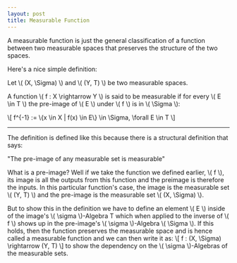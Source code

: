 ```yaml
---
layout: post
title: Measurable Function
---
```


A measurable function is just the general classification of a function between two measurable spaces that preserves the structure of the two spaces. 

Here's a nice simple definition:

Let \\( (X, \Sigma) \\) and \\( (Y, T) \\) be two measurable spaces.

A function \\( f : X \rightarrow Y \\) is said to be measurable if for every \\( E \in T \\) the pre-image of \\( E \\) under \\( f \\) is in \\( \Sigma \\):

\\[ f^{-1} := \\{x \in X | f(x) \in E\\} \in \Sigma, \forall E \in T \\]

---

The definition is defined like this because there is a structural definition that says: 

"The pre-image of any measurable set is measurable"

What is a pre-image? Well if we take the function we defined earlier, \\( f \\), its image is all the outputs from this function and the preimage is therefore the inputs. In this particular function's case, the image is the measurable set \\( (Y, T) \\) and the pre-image is the measurable set \\( (X, \Sigma) \\).

But to show this in the definition we have to define an element \\( E \\) inside of the image's \\( \sigma \\)-Algebra T which when applied to the inverse of \\( f \\) shows up in the pre-image's \\( \sigma \\)-Algebra \\( \Sigma \\). If this holds, then the function preserves the measurable space and is hence called a measurable function and we can then write it as:
\\[ f : (X, \Sigma) \rightarrow (Y, T) \\]
to show the dependency on the \\( \sigma \\)-Algebras of the measurable sets.
